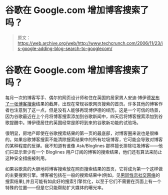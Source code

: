 # 谷歌在 Google.com 增加博客搜索了吗？

> 原文：<https://web.archive.org/web/http://www.techcrunch.com/2006/11/23/is-google-adding-blog-search-to-googlecom/>

# 谷歌在 Google.com 增加博客搜索了吗？

 [](https://web.archive.org/web/20220811105107/http://blogsearch.google.com/) 每月一次的博客写手、偶尔的网页设计师和住在英国的居家男人安迪·博伊德[发布了一张](https://web.archive.org/web/20220811105107/http://www.boydcreative.net/google/google-integrating-blog-posts-into-search-results/)[博客搜索](https://web.archive.org/web/20220811105107/http://blogsearch.google.com/)结果的截屏，出现在常规谷歌网页搜索的首页。许多其他的博客作者也注意到了这一点，但是没有人能够再现博伊德的经历。这是一个可信的场景，因为谷歌最近在上个月将博客搜索添加到谷歌新闻中，四天后将博客搜索添加到谷歌提醒中。博伊德居住的英国经常是即将到来的谷歌新功能的试验场。

很明显，房地产即使在谷歌搜索结果的第一页的最底部，对博客圈来说也是很棒的。如果谷歌博客搜索不能清除搜索结果中的所有垃圾博客，它可能会导致对博客的某种程度的反弹。我不知道有谁像 Ask/Bloglines 那样擅长排除垃圾博客——他们只显示至少有一个 Bloglines 用户订阅的博客的搜索结果，他们还有算法来防止这种安全措施被利用。

如果谷歌真的大胆地将博客搜索放在网页搜索结果的首页，它将成为第一个这样做的主要搜索引擎。博客被包括在一般的搜索结果中(例如，见[男同性恋社交网络](https://web.archive.org/web/20220811105107/http://www.google.com/search?q=gay+men+social+networking&ie=utf-8&oe=utf-8&rls=org.mozilla:en-US:official&client=firefox-a)的搜索结果),并且可能有如此好的搜索引擎优化，以至于它们不需要在页面上有一个特殊的位置——但是它只能帮助扩大媒体的曝光率。